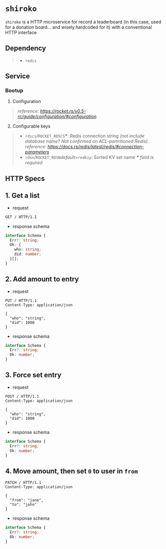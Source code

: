 # `shiroko`
`shiroko` is a HTTP microservice for record a leaderboard (in this case, used for a donation board... and wisely hardcoded for it) with a conventional HTTP interface
## Dependency
> - `redis`
## Service
### Bootup
1. Configuration
> *reference: https://rocket.rs/v0.5-rc/guide/configuration/#configuration*

2. Configurable keys
> - `rdscs`/`ROCKET_RDSCS`**\***: Redis connection string *(not include database name? Not confirmed on ACL-partritioned Redis)*. *reference: https://docs.rs/redis/latest/redis/#connection-parameters*
> - `rdsn`/`ROCKET_RDSN`*default=`redkiy`*: Sorted KV set name
> ***\*** field is required* 
## HTTP Specs
## 1. Get a list
- request
```http
GET / HTTP/1.1
```
- response schema
```ts
interface Schema {
  Err?: string;
  Ok: {
    who: string;
    did: number;
  }[];
}
```
## 2. Add amount to entry
- request
```http
PUT / HTTP/1.1
Content-Type: application/json

{
  "who": "string",
  "did": 1000
}
```
- response schema
```ts
interface Schema {
  Err?: string;
  Ok: number;
}
```
## 3. Force set entry
- request
```http
POST / HTTP/1.1
Content-Type: application/json

{
  "who": "string",
  "did": 1000
}
```
- response schema
```ts
interface Schema {
  Err?: string;
  Ok: number;
}
```
## 4. Move amount, then set `0` to user in `from`
```http
PATCH / HTTP/1.1
Content-Type: application/json

{
  "from": "jane",
  "to": "john"
}
```
- response schema
```ts
interface Schema {
  Err?: string;
  Ok: number;
}
```
